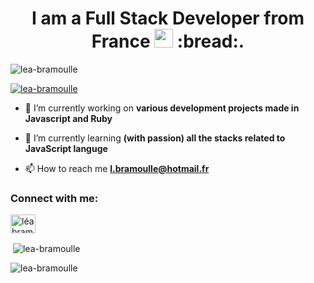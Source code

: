 <h1 align="center">I am a Full Stack Developer from France <img src="https://media.giphy.com/media/WUlplcMpOCEmTGBtBW/giphy.gif" width="30"> :bread:.</h1>

<p align="left"> <img src="https://komarev.com/ghpvc/?username=lea-bramoulle&label=Profile%20views&color=0e75b6&style=flat" alt="lea-bramoulle" /> </p>

<p align="left"> <a href="https://github.com/ryo-ma/github-profile-trophy"><img src="https://github-profile-trophy.vercel.app/?username=lea-bramoulle" alt="lea-bramoulle" /></a> </p>

- 🔭 I’m currently working on **various development projects made in Javascript and Ruby**

- 🌱 I’m currently learning **(with passion) all the stacks related to JavaScript languge**

- 📫 How to reach me **l.bramoulle@hotmail.fr**

<h3 align="left">Connect with me:</h3>
<p align="left">
<a href="https://linkedin.com/in/léa bramoullé" target="blank"><img align="center" src="https://raw.githubusercontent.com/rahuldkjain/github-profile-readme-generator/master/src/images/icons/Social/linked-in-alt.svg" alt="léa bramoullé" height="30" width="40" /></a>
</p>

<p>&nbsp;<img align="center" src="https://github-readme-stats.vercel.app/api?username=lea-bramoulle&show_icons=true&locale=en" alt="lea-bramoulle" /></p>

<p><img align="center" src="https://github-readme-streak-stats.herokuapp.com/?user=lea-bramoulle&" alt="lea-bramoulle" /></p>
